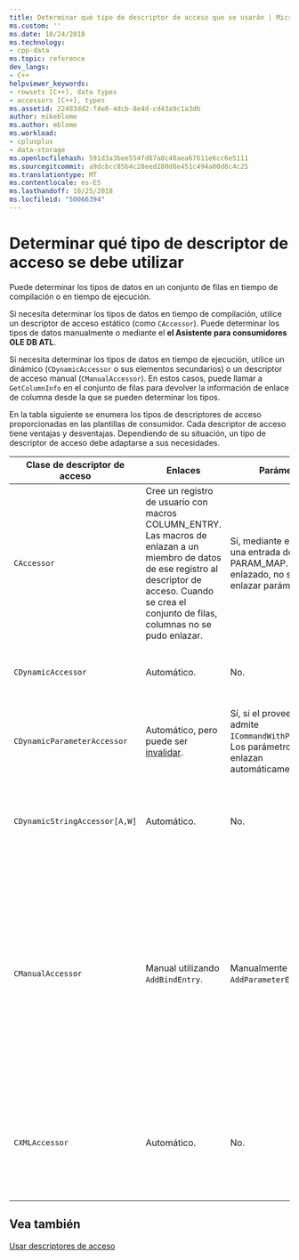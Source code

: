 ```yaml
---
title: Determinar qué tipo de descriptor de acceso que se usarán | Microsoft Docs
ms.custom: ''
ms.date: 10/24/2018
ms.technology:
- cpp-data
ms.topic: reference
dev_langs:
- C++
helpviewer_keywords:
- rowsets [C++], data types
- accessors [C++], types
ms.assetid: 22483dd2-f4e0-4dcb-8e4d-cd43a9c1a3db
author: mikeblome
ms.author: mblome
ms.workload:
- cplusplus
- data-storage
ms.openlocfilehash: 591d3a3bee554fd87a8c48aea67611e6cc6e5111
ms.sourcegitcommit: a9dcbcc85b4c28eed280d8e451c494a00d8c4c25
ms.translationtype: MT
ms.contentlocale: es-ES
ms.lasthandoff: 10/25/2018
ms.locfileid: "50066394"
---
```

# <a name="determining-which-type-of-accessor-to-use"></a>Determinar qué tipo de descriptor de acceso se debe utilizar

Puede determinar los tipos de datos en un conjunto de filas en tiempo de compilación o en tiempo de ejecución.

Si necesita determinar los tipos de datos en tiempo de compilación, utilice un descriptor de acceso estático (como `CAccessor`). Puede determinar los tipos de datos manualmente o mediante el **el Asistente para consumidores OLE DB ATL**.

Si necesita determinar los tipos de datos en tiempo de ejecución, utilice un dinámico (`CDynamicAccessor` o sus elementos secundarios) o un descriptor de acceso manual (`CManualAccessor`). En estos casos, puede llamar a `GetColumnInfo` en el conjunto de filas para devolver la información de enlace de columna desde la que se pueden determinar los tipos.

En la tabla siguiente se enumera los tipos de descriptores de acceso proporcionadas en las plantillas de consumidor. Cada descriptor de acceso tiene ventajas y desventajas. Dependiendo de su situación, un tipo de descriptor de acceso debe adaptarse a sus necesidades.

|Clase de descriptor de acceso|Enlaces|Parámetro|Comentario|
|--------------------|-------------|---------------|-------------|
|`CAccessor`|Cree un registro de usuario con macros COLUMN_ENTRY. Las macros de enlazan a un miembro de datos de ese registro al descriptor de acceso. Cuando se crea el conjunto de filas, columnas no se pudo enlazar.|Sí, mediante el uso de una entrada de macro PARAM_MAP. Una vez enlazado, no se pudo enlazar parámetros.|Descriptor de acceso más rápido debido a una cantidad pequeña de código.|
|`CDynamicAccessor`|Automático.|No.|Resulta útil si desconoce el tipo de datos en un conjunto de filas.|
|`CDynamicParameterAccessor`|Automático, pero puede ser [invalidar](../../data/oledb/overriding-a-dynamic-accessor.md).|Sí, si el proveedor admite `ICommandWithParameters`. Los parámetros se enlazan automáticamente.|Más lento que `CDynamicAccessor` pero útil para llamar a procedimientos almacenados genéricos.|
|`CDynamicStringAccessor[A,W]`|Automático.|No.|Recupera los datos que se obtiene acceso desde el almacén de datos como datos de cadena.|
|`CManualAccessor`|Manual utilizando `AddBindEntry`.|Manualmente mediante `AddParameterEntry`.|Fast; parámetros y columnas de una sola vez enlazan. Determinar el tipo de datos que se va a usar. (Consulte [DBVIEWER](https://github.com/Microsoft/VCSamples) ejemplo para obtener un ejemplo.) Requiere más código que `CDynamicAccessor` o `CAccessor`. Es más parecida a llamar directamente a OLE DB.|
|`CXMLAccessor`|Automático.|No.|Recupera los datos que se obtiene acceso desde el almacén de datos como datos de cadena y formatos de datos etiquetado como XML.|

## <a name="see-also"></a>Vea también

[Usar descriptores de acceso](../../data/oledb/using-accessors.md)